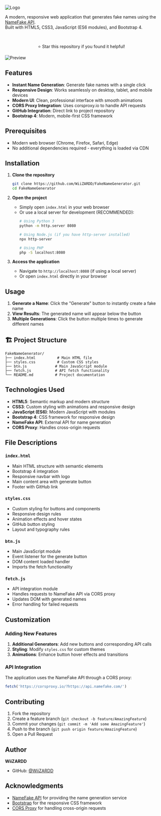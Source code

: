![Logo](https://i.imgur.com/grAsmMo.png)

A modern, responsive web application that generates fake names using the [NameFake API](https://www.namefake.com/).
<br>
Built with HTML5, CSS3, JavaScript (ES6 modules), and Bootstrap 4.

<br>
<p align="center">
   ⭐ Star this repository if you found it helpful!
</p>

![Preview](https://i.imgur.com/X73wlGB.png)

## Features

- **Instant Name Generation**: Generate fake names with a single click
- **Responsive Design**: Works seamlessly on desktop, tablet, and mobile devices
- **Modern UI**: Clean, professional interface with smooth animations
- **CORS Proxy Integration**: Uses corsproxy.io to handle API requests
- **GitHub Integration**: Direct link to project repository
- **Bootstrap 4**: Modern, mobile-first CSS framework

## Prerequisites

- Modern web browser (Chrome, Firefox, Safari, Edge)
- No additional dependencies required - everything is loaded via CDN

## Installation

1. **Clone the repository**
   ```bash
   git clone https://github.com/WiiZARDD/FakeNameGenerator.git
   cd FakeNameGenerator
   ```

2. **Open the project**
   - Simply open `index.html` in your web browser
   - Or use a local server for development (RECOMMENDED):
     ```bash
     # Using Python 3
     python -m http.server 8080
     
     # Using Node.js (if you have http-server installed)
     npx http-server
     
     # Using PHP
     php -S localhost:8080
     ```

3. **Access the application**
   - Navigate to `http://localhost:8080` (if using a local server)
   - Or open `index.html` directly in your browser

## Usage

1. **Generate a Name**: Click the "Generate" button to instantly create a fake name
2. **View Results**: The generated name will appear below the button
3. **Multiple Generations**: Click the button multiple times to generate different names

## 🏗️ Project Structure

```
FakeNameGenerator/
├── index.html          # Main HTML file
├── styles.css          # Custom CSS styles
├── btn.js             # Main JavaScript module
├── fetch.js           # API fetch functionality
└── README.md          # Project documentation
```

## Technologies Used

- **HTML5**: Semantic markup and modern structure
- **CSS3**: Custom styling with animations and responsive design
- **JavaScript (ES6)**: Modern JavaScript with modules
- **Bootstrap 4**: CSS framework for responsive design
- **NameFake API**: External API for name generation
- **CORS Proxy**: Handles cross-origin requests

## File Descriptions

### `index.html`
- Main HTML structure with semantic elements
- Bootstrap 4 integration
- Responsive navbar with logo
- Main content area with generate button
- Footer with GitHub link

### `styles.css`
- Custom styling for buttons and components
- Responsive design rules
- Animation effects and hover states
- GitHub button styling
- Layout and typography rules

### `btn.js`
- Main JavaScript module
- Event listener for the generate button
- DOM content loaded handler
- Imports the fetch functionality

### `fetch.js`
- API integration module
- Handles requests to NameFake API via CORS proxy
- Updates DOM with generated names
- Error handling for failed requests

## Customization

### Adding New Features
1. **Additional Generators**: Add new buttons and corresponding API calls
2. **Styling**: Modify `styles.css` for custom themes
3. **Animations**: Enhance button hover effects and transitions

### API Integration
The application uses the NameFake API through a CORS proxy:
```javascript
fetch('https://corsproxy.io/?https://api.namefake.com/')
```

## Contributing

1. Fork the repository
2. Create a feature branch (`git checkout -b feature/AmazingFeature`)
3. Commit your changes (`git commit -m 'Add some AmazingFeature'`)
4. Push to the branch (`git push origin feature/AmazingFeature`)
5. Open a Pull Request

## Author

**WiiZARDD**
- GitHub: [@WiiZARDD](https://github.com/WiiZARDD)

## Acknowledgments

- [NameFake API](https://www.namefake.com/) for providing the name generation service
- [Bootstrap](https://getbootstrap.com/) for the responsive CSS framework
- [CORS Proxy](https://corsproxy.io/) for handling cross-origin requests

